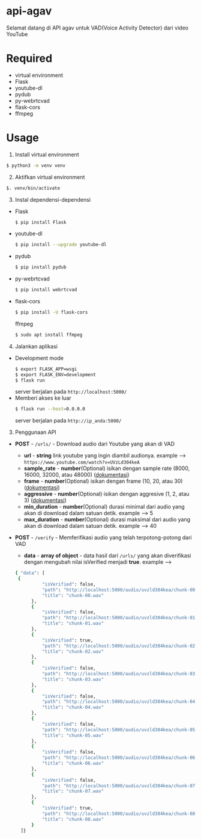 # api-agav

Selamat datang di API agav untuk VAD(Voice Activity Detector) dari video YouTube

# Required

- virtual environment
- Flask
- youtube-dl
- pydub
- py-webrtcvad
- flask-cors
- ffmpeg

# Usage

1. Install virtual environment

```sh
$ python3 -m venv venv
```

2. Aktifkan virtual environment

```sh
$. venv/bin/activate
```

3. Instal dependensi-dependensi

- Flask
  ```sh
  $ pip install Flask
  ```
- youtube-dl
  ```sh
  $ pip install --upgrade youtube-dl
  ```
- pydub
  ```sh
  $ pip install pydub
  ```
- py-webrtcvad
  ```sh
  $ pip install webrtcvad
  ```
- flask-cors
  ```sh
  $ pip install -U flask-cors
  ```
  ffmpeg
  ```sh
  $ sudo apt install ffmpeg
  ```

4. Jalankan aplikasi

- Development mode
  ```sh
  $ export FLASK_APP=wsgi
  $ export FLASK_ENV=development
  $ flask run
  ```
  server berjalan pada
  `http://localhost:5000/`
- Memberi akses ke luar
  ```sh
  $ flask run --host=0.0.0.0
  ```
  server berjalan pada
  `http://ip_anda:5000/`

3. Penggunaan API

- **POST** - `/urls/` - Download audio dari Youtube yang akan di VAD

  - **url** - **string** link youtube yang ingin diambil audionya. example --> `https://www.youtube.com/watch?v=UVzLd304keA`
  - **sample_rate** - **number**(Optional) isikan dengan sample rate (8000, 16000, 32000, atau 48000) ([dokumentasi](https://github.com/wiseman/py-webrtcvad))
  - **frame** - **number**(Optional) isikan dengan frame (10, 20, atau 30) ([dokumentasi](https://github.com/wiseman/py-webrtcvad))
  - **aggressive** - **number**(Optional) isikan dengan aggresive (1, 2, atau 3) ([dokumentasi](https://github.com/wiseman/py-webrtcvad))
  - **min_duration** - **number**(Optional) durasi minimal dari audio yang akan di download dalam satuan detik. example --> 5
  - **max_duration** - **number**(Optional) durasi maksimal dari audio yang akan di download dalam satuan detik. example --> 40

- **POST** - `/verify` - Memferifikasi audio yang telah terpotong-potong dari VAD
  - **data** - **array of object** - data hasil dari `/urls/` yang akan diverifikasi dengan mengubah nilai isVerified menjadi **true**.
    example -->
  ```sh
  { "data": [
   {
            "isVerified": false,
            "path": "http://localhost:5000/audio/uvzld304kea/chunk-00.wav",
            "title": "chunk-00.wav"
        },
        {
            "isVerified": false,
            "path": "http://localhost:5000/audio/uvzld304kea/chunk-01.wav",
            "title": "chunk-01.wav"
        },
        {
            "isVerified": true,
            "path": "http://localhost:5000/audio/uvzld304kea/chunk-02.wav",
            "title": "chunk-02.wav"
        },
        {
            "isVerified": false,
            "path": "http://localhost:5000/audio/uvzld304kea/chunk-03.wav",
            "title": "chunk-03.wav"
        },
        {
            "isVerified": false,
            "path": "http://localhost:5000/audio/uvzld304kea/chunk-04.wav",
            "title": "chunk-04.wav"
        },
        {
            "isVerified": false,
            "path": "http://localhost:5000/audio/uvzld304kea/chunk-05.wav",
            "title": "chunk-05.wav"
        },
        {
            "isVerified": false,
            "path": "http://localhost:5000/audio/uvzld304kea/chunk-06.wav",
            "title": "chunk-06.wav"
        },
        {
            "isVerified": false,
            "path": "http://localhost:5000/audio/uvzld304kea/chunk-07.wav",
            "title": "chunk-07.wav"
        },
        {
            "isVerified": true,
            "path": "http://localhost:5000/audio/uvzld304kea/chunk-08.wav",
            "title": "chunk-08.wav"
        }
    ]}
  ```

